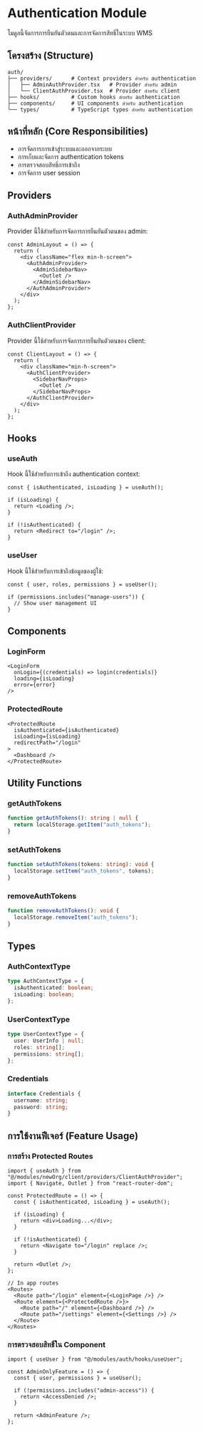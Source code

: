 
# Authentication Module

โมดูลนี้จัดการการยืนยันตัวตนและการจัดการสิทธิ์ในระบบ WMS

## โครงสร้าง (Structure)

```
auth/
├── providers/      # Context providers สำหรับ authentication
│   ├── AdminAuthProvider.tsx   # Provider สำหรับ admin
│   └── ClientAuthProvider.tsx  # Provider สำหรับ client
├── hooks/          # Custom hooks สำหรับ authentication
├── components/     # UI components สำหรับ authentication
└── types/          # TypeScript types สำหรับ authentication
```

## หน้าที่หลัก (Core Responsibilities)

- การจัดการการเข้าสู่ระบบและออกจากระบบ
- การเก็บและจัดการ authentication tokens
- การตรวจสอบสิทธิ์การเข้าถึง
- การจัดการ user session

## Providers

### AuthAdminProvider

Provider นี้ใช้สำหรับการจัดการการยืนยันตัวตนของ admin:

```tsx
const AdminLayout = () => {
  return (
    <div className="flex min-h-screen">
      <AuthAdminProvider>
        <AdminSidebarNav>
          <Outlet />
        </AdminSidebarNav>
      </AuthAdminProvider>
    </div>
  );
};
```

### AuthClientProvider

Provider นี้ใช้สำหรับการจัดการการยืนยันตัวตนของ client:

```tsx
const ClientLayout = () => {
  return (
    <div className="min-h-screen">
      <AuthClientProvider>
        <SidebarNavProps>
          <Outlet />
        </SidebarNavProps>
      </AuthClientProvider>
    </div>
  );
};
```

## Hooks

### useAuth

Hook นี้ใช้สำหรับการเข้าถึง authentication context:

```tsx
const { isAuthenticated, isLoading } = useAuth();

if (isLoading) {
  return <Loading />;
}

if (!isAuthenticated) {
  return <Redirect to="/login" />;
}
```

### useUser

Hook นี้ใช้สำหรับการเข้าถึงข้อมูลของผู้ใช้:

```tsx
const { user, roles, permissions } = useUser();

if (permissions.includes("manage-users")) {
  // Show user management UI
}
```

## Components

### LoginForm

```tsx
<LoginForm
  onLogin={(credentials) => login(credentials)}
  loading={isLoading}
  error={error}
/>
```

### ProtectedRoute

```tsx
<ProtectedRoute
  isAuthenticated={isAuthenticated}
  isLoading={isLoading}
  redirectPath="/login"
>
  <Dashboard />
</ProtectedRoute>
```

## Utility Functions

### getAuthTokens

```typescript
function getAuthTokens(): string | null {
  return localStorage.getItem("auth_tokens");
}
```

### setAuthTokens

```typescript
function setAuthTokens(tokens: string): void {
  localStorage.setItem("auth_tokens", tokens);
}
```

### removeAuthTokens

```typescript
function removeAuthTokens(): void {
  localStorage.removeItem("auth_tokens");
}
```

## Types

### AuthContextType

```typescript
type AuthContextType = {
  isAuthenticated: boolean;
  isLoading: boolean;
};
```

### UserContextType

```typescript
type UserContextType = {
  user: UserInfo | null;
  roles: string[];
  permissions: string[];
};
```

### Credentials

```typescript
interface Credentials {
  username: string;
  password: string;
}
```

## การใช้งานฟีเจอร์ (Feature Usage)

### การสร้าง Protected Routes

```tsx
import { useAuth } from "@/modules/newOrg/client/providers/ClientAuthProvider";
import { Navigate, Outlet } from "react-router-dom";

const ProtectedRoute = () => {
  const { isAuthenticated, isLoading } = useAuth();

  if (isLoading) {
    return <div>Loading...</div>;
  }

  if (!isAuthenticated) {
    return <Navigate to="/login" replace />;
  }

  return <Outlet />;
};

// In app routes
<Routes>
  <Route path="/login" element={<LoginPage />} />
  <Route element={<ProtectedRoute />}>
    <Route path="/" element={<Dashboard />} />
    <Route path="/settings" element={<Settings />} />
  </Route>
</Routes>
```

### การตรวจสอบสิทธิ์ใน Component

```tsx
import { useUser } from "@/modules/auth/hooks/useUser";

const AdminOnlyFeature = () => {
  const { user, permissions } = useUser();
  
  if (!permissions.includes("admin-access")) {
    return <AccessDenied />;
  }
  
  return <AdminFeature />;
};
```
